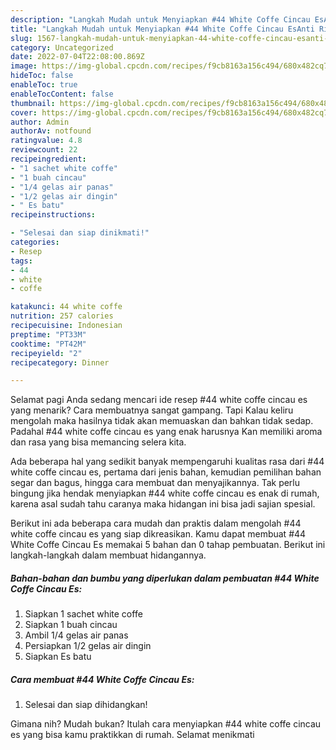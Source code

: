 ```yaml
---
description: "Langkah Mudah untuk Menyiapkan #44 White Coffe Cincau EsAnti Ribet"
title: "Langkah Mudah untuk Menyiapkan #44 White Coffe Cincau EsAnti Ribet"
slug: 1567-langkah-mudah-untuk-menyiapkan-44-white-coffe-cincau-esanti-ribet
category: Uncategorized
date: 2022-07-04T22:08:00.869Z
image: https://img-global.cpcdn.com/recipes/f9cb8163a156c494/680x482cq70/44-white-coffe-cincau-es-foto-resep-utama.jpg
hideToc: false
enableToc: true
enableTocContent: false
thumbnail: https://img-global.cpcdn.com/recipes/f9cb8163a156c494/680x482cq70/44-white-coffe-cincau-es-foto-resep-utama.jpg
cover: https://img-global.cpcdn.com/recipes/f9cb8163a156c494/680x482cq70/44-white-coffe-cincau-es-foto-resep-utama.jpg
author: Admin
authorAv: notfound
ratingvalue: 4.8
reviewcount: 22
recipeingredient:
- "1 sachet white coffe"
- "1 buah cincau"
- "1/4 gelas air panas"
- "1/2 gelas air dingin"
- " Es batu"
recipeinstructions:

- "Selesai dan siap dinikmati!"
categories:
- Resep
tags:
- 44
- white
- coffe

katakunci: 44 white coffe 
nutrition: 257 calories
recipecuisine: Indonesian
preptime: "PT33M"
cooktime: "PT42M"
recipeyield: "2"
recipecategory: Dinner

---
```



Selamat pagi Anda sedang mencari ide resep #44 white coffe cincau es yang menarik? Cara membuatnya sangat gampang. Tapi Kalau keliru mengolah maka hasilnya tidak akan memuaskan dan bahkan tidak sedap. Padahal #44 white coffe cincau es yang enak harusnya Kan memiliki aroma dan rasa yang bisa memancing selera kita.


Ada beberapa hal yang sedikit banyak mempengaruhi kualitas rasa dari #44 white coffe cincau es, pertama dari jenis bahan, kemudian pemilihan bahan segar dan bagus, hingga cara membuat dan menyajikannya. Tak perlu bingung jika hendak menyiapkan #44 white coffe cincau es enak di rumah, karena asal sudah tahu caranya maka hidangan ini bisa jadi sajian spesial.




Berikut ini ada beberapa cara mudah dan praktis dalam mengolah #44 white coffe cincau es yang siap dikreasikan. Kamu dapat membuat #44 White Coffe Cincau Es memakai 5 bahan dan 0 tahap pembuatan. Berikut ini langkah-langkah dalam membuat hidangannya.

<!--inarticleads1-->

##### Bahan-bahan dan bumbu yang diperlukan dalam pembuatan #44 White Coffe Cincau Es:

1. Siapkan 1 sachet white coffe
1. Siapkan 1 buah cincau
1. Ambil 1/4 gelas air panas
1. Persiapkan 1/2 gelas air dingin
1. Siapkan  Es batu




<!--inarticleads2-->

##### Cara membuat #44 White Coffe Cincau Es:


1. Selesai dan siap dihidangkan!



Gimana nih? Mudah bukan? Itulah cara menyiapkan #44 white coffe cincau es yang bisa kamu praktikkan di rumah. Selamat menikmati
